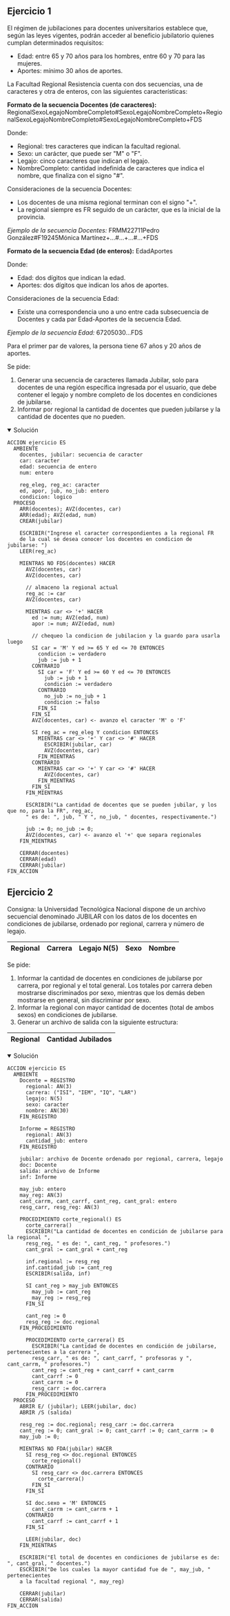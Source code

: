 ## Ejercicio 1
El régimen de jubilaciones para docentes universitarios establece que, según las leyes
vigentes, podrán acceder al beneficio jubilatorio quienes cumplan determinados requisitos:

- Edad: entre 65 y 70 años para los hombres, entre 60 y 70 para las mujeres.
- Aportes: mínimo 30 años de aportes.

La Facultad Regional Resistencia cuenta con dos secuencias, una de caracteres y otra de
enteros, con las siguientes características:

**Formato de la secuencia Docentes (de caracteres):**
RegionalSexoLegajoNombreCompleto#SexoLegajoNombreCompleto+RegionalSexoLegajoNombreCompleto#SexoLegajoNombreCompleto+FDS

Donde:
- Regional: tres caracteres que indican la facultad regional.
- Sexo: un carácter, que puede ser "M" o "F".
- Legajo: cinco caracteres que indican el legajo.
- NombreCompleto: cantidad indefinida de caracteres que indica el nombre, que finaliza con
el signo "#".

Consideraciones de la secuencia Docentes:
- Los docentes de una misma regional terminan con el signo "+".
- La regional siempre es FR seguido de un carácter, que es la inicial de la provincia.

*Ejemplo de la secuencia Docentes:*
FRMM22711Pedro González#F19245Mónica Martínez+...#...+...#...+FDS

**Formato de la secuencia Edad (de enteros):**
EdadAportes

Donde:
- Edad: dos dígitos que indican la edad.
- Aportes: dos dígitos que indican los años de aportes.

Consideraciones de la secuencia Edad:
- Existe una correspondencia uno a uno entre cada subsecuencia de Docentes y cada par
Edad-Aportes de la secuencia Edad.

*Ejemplo de la secuencia Edad:*
67205030...FDS

Para el primer par de valores, la persona tiene 67 años y 20 años de aportes.

Se pide:
1. Generar una secuencia de caracteres llamada Jubilar, solo para docentes de una región
específica ingresada por el usuario, que debe contener el legajo y nombre completo de los
docentes en condiciones de jubilarse.
2. Informar por regional la cantidad de docentes que pueden jubilarse y la cantidad de
docentes que no pueden.

<details open>
<summary>Solución</summary>

```
ACCION ejercicio ES
  AMBIENTE
    docentes, jubilar: secuencia de caracter
    car: caracter
    edad: secuencia de entero
    num: entero

    reg_eleg, reg_ac: caracter
    ed, apor, jub, no_jub: entero
    condicion: logico
  PROCESO
    ARR(docentes); AVZ(docentes, car)
    ARR(edad); AVZ(edad, num)
    CREAR(jubilar)

    ESCRIBIR("Ingrese el caracter correspondientes a la regional FR
    de la cual se desea conocer los docentes en condicion de jubilarse: ")
    LEER(reg_ac)

    MIENTRAS NO FDS(docentes) HACER
      AVZ(docentes, car)
      AVZ(docentes, car)

      // almaceno la regional actual
      reg_ac := car
      AVZ(docentes, car)

      MIENTRAS car <> '+' HACER
        ed := num; AVZ(edad, num)
        apor := num; AVZ(edad, num)

        // chequeo la condicion de jubilacion y la guardo para usarla luego
        SI car = 'M' Y ed >= 65 Y ed <= 70 ENTONCES
          condicion := verdadero
          jub := jub + 1
        CONTRARIO
          SI car = 'F' Y ed >= 60 Y ed <= 70 ENTONCES
            jub := jub + 1
            condicion := verdadero
          CONTRARIO
            no_jub := no_jub + 1
            condicion := falso
          FIN_SI
        FIN_SI
        AVZ(docentes, car) <- avanzo el caracter 'M' o 'F'

        SI reg_ac = reg_eleg Y condicion ENTONCES
          MIENTRAS car <> '+' Y car <> '#' HACER
            ESCRIBIR(jubilar, car)
            AVZ(docentes, car)
          FIN_MIENTRAS
        CONTRARIO
          MIENTRAS car <> '+' Y car <> '#' HACER
            AVZ(docentes, car)
          FIN_MIENTRAS
        FIN_SI
      FIN_MIENTRAS

      ESCRIBIR("La cantidad de docentes que se pueden jubilar, y los que no, para la FR", reg_ac,
      " es de: ", jub, " Y ", no_jub, " docentes, respectivamente.")

      jub := 0; no_jub := 0;
      AVZ(docentes, car) <- avanzo el '+' que separa regionales
    FIN_MIENTRAS

    CERRAR(docentes)
    CERRAR(edad)
    CERRAR(jubilar)
FIN_ACCION
```

</details>

## Ejercicio 2
Consigna: la Universidad Tecnológica Nacional dispone de un archivo secuencial denominado
JUBILAR con los datos de los docentes en condiciones de jubilarse, ordenado por regional,
carrera y número de legajo.

| Regional | Carrera | Legajo N(5) | Sexo | Nombre |
|----------|---------|-------------|------|--------|

Se pide:
1. Informar la cantidad de docentes en condiciones de jubilarse por carrera, por regional
y el total general. Los totales por carrera deben mostrarse discriminados por sexo, mientras
que los demás deben mostrarse en general, sin discriminar por sexo.
2. Informar la regional con mayor cantidad de docentes (total de ambos sexos) en condiciones
de jubilarse.
3. Generar un archivo de salida con la siguiente estructura:

| Regional | Cantidad Jubilados |
|----------|--------------------|

<details open>
<summary>Solución</summary>

```
ACCION ejercicio ES
  AMBIENTE
    Docente = REGISTRO
      regional: AN(3)
      carrera: ("ISI", "IEM", "IQ", "LAR")
      legajo: N(5)
      sexo: caracter
      nombre: AN(30)
    FIN_REGISTRO

    Informe = REGISTRO
      regional: AN(3)
      cantidad_jub: entero
    FIN_REGISTRO

    jubilar: archivo de Docente ordenado por regional, carrera, legajo
    doc: Docente
    salida: archivo de Informe
    inf: Informe

    may_jub: entero
    may_reg: AN(3)
    cant_carrm, cant_carrf, cant_reg, cant_gral: entero
    resg_carr, resg_reg: AN(3)

    PROCEDIMIENTO corte_regional() ES
      corte_carrera()
      ESCRIBIR("La cantidad de docentes en condición de jubilarse para la regional ",
      resg_reg, " es de: ", cant_reg, " profesores.")
      cant_gral := cant_gral + cant_reg

      inf.regional := resg_reg
      inf.cantidad_jub := cant_reg
      ESCRIBIR(salida, inf)

      SI cant_reg > may_jub ENTONCES
        may_jub := cant_reg
        may_reg := resg_reg
      FIN_SI

      cant_reg := 0
      resg_reg := doc.regional
    FIN_PROCEDIMIENTO

      PROCEDIMIENTO corte_carrera() ES
        ESCRIBIR("La cantidad de docentes en condición de jubilarse, pertenecientes a la carrera ",
        resg_carr, " es de: ", cant_carrf, " profesoras y ", cant_carrm, " profesores.")
        cant_reg := cant_reg + cant_carrf + cant_carrm
        cant_carrf := 0
        cant_carrm := 0
        resg_carr := doc.carrera
      FIN_PROCEDIMIENTO
  PROCESO
    ABRIR E/ (jubilar); LEER(jubilar, doc)
    ABRIR /S (salida)

    resg_reg := doc.regional; resg_carr := doc.carrera
    cant_reg := 0; cant_gral := 0; cant_carrf := 0; cant_carrm := 0
    may_jub := 0;

    MIENTRAS NO FDA(jubilar) HACER
      SI resg_reg <> doc.regional ENTONCES
        corte_regional()
      CONTRARIO
        SI resg_carr <> doc.carrera ENTONCES
          corte_carrera()
        FIN_SI
      FIN_SI

      SI doc.sexo = 'M' ENTONCES
        cant_carrm := cant_carrm + 1
      CONTRARIO
        cant_carrf := cant_carrf + 1
      FIN_SI

      LEER(jubilar, doc)
    FIN_MIENTRAS

    ESCRIBIR("El total de docentes en condiciones de jubilarse es de: ", cant_gral, " docentes.")
    ESCRIBIR("De los cuales la mayor cantidad fue de ", may_jub, " pertenecientes
    a la facultad regional ", may_reg)

    CERRAR(jubilar)
    CERRAR(salida)
FIN_ACCION
```

</details>
